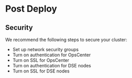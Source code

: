 # Post Deploy 

## Security

We recommend the following steps to secure your cluster:

* Set up network security groups
* Turn on authentication for OpsCenter
* Turn on SSL for OpsCenter
* Turn on authentication for DSE nodes
* Turn on SSL for DSE nodes
